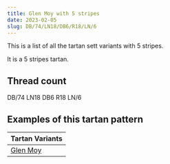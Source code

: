 ```yaml
---
title: Glen Moy with 5 stripes
date: 2023-02-05
slug: DB/74/LN18/DB6/R18/LN/6
---
```

This is a list of all the tartan sett variants with 5 stripes.

It is a 5 stripes tartan.


## Thread count
DB/74 LN18 DB6 R18 LN/6

## Examples of this tartan pattern

| Tartan Variants |
|---------------|
| [Glen Moy](/variants/db/74/ln18/db6/r18/ln/6-db000050-lne0e0e0-rc00000)||
